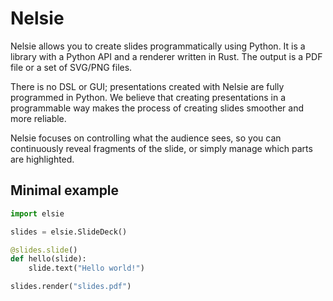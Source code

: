 # Nelsie

Nelsie allows you to create slides programmatically using Python. It is a library
with a Python API and a renderer written in Rust.
The output is a PDF file or a set of SVG/PNG files.

There is no DSL or GUI; presentations created with Nelsie are fully programmed in Python.
We believe that creating presentations in a programmable way
makes the process of creating slides smoother and more reliable.

Nelsie focuses on controlling what the audience sees, so you can continuously reveal fragments of the slide,
or simply manage which parts are highlighted.


## Minimal example

```python
import elsie

slides = elsie.SlideDeck()

@slides.slide()
def hello(slide):
    slide.text("Hello world!")

slides.render("slides.pdf")
```
